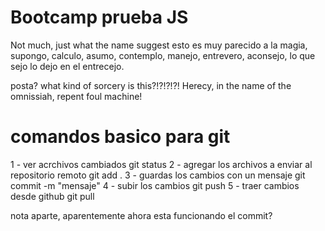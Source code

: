 # Bootcamp prueba JS
Not much, just what the name suggest
esto es muy parecido a la magia, supongo, calculo, asumo, contemplo, manejo, entrevero, aconsejo, lo que sejo lo dejo en el entrecejo.


posta? what kind of sorcery is this?!?!?!?!
Herecy, in the name of the omnissiah, repent foul machine!

# comandos basico para git
1 - ver acrchivos cambiados git status
2 - agregar los archivos a enviar al repositorio remoto git add .
3 - guardas los cambios con un mensaje git commit -m "mensaje"
4 - subir los cambios git push
5 - traer cambios desde github git pull

nota aparte, aparentemente ahora esta funcionando el commit?
